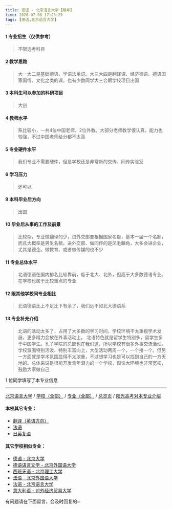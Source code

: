 ```yaml
---
title: 德语 - 北京语言大学【精华】
time: 2020-07-08 17:23:25
tags: [德语,北京语言大学]
---
```

#### 1 专业招生（仅供参考）  
> 不限选考科目 


#### 2 教学思路
> 大一大二是基础德语，学语法单词。大三大四是翻译课、经济德语、德语国家国情、文化之类的课。也有少数同学大三会跟学校项目出国


#### 3 本科生可以参加的科研项目
>  大创


#### 4 教师水平
> 系比较小，一共4位中国老师，2位外教。大部分老师教学很认真，能力也较强，不过中国老师给分都不太高


#### 5 专业硬件水平
> 我们专业不需要硬件，但是学校还是非常新的交传、同传实验室


#### 6 学习压力
> 还可以


#### 9 本科毕业后方向
> 出国


#### 10 毕业后从事的工作及前景
> 比较杂，专业做翻译的少，进外交部要根据国家名额，基本一届一个名额，而且大概率是男生名额。进外交部、做同传的是凤毛麟角，大多会进企业，尤其是德企。做教育、或者做传媒的也不少


#### 11 专业总体水平
> 北语德语在国内排名比较靠前，低于北大、北外，但高于大多数德语专业。在学校也属于比较重点的专业


#### 12 跟其他学校同专业相比
> 北语德语比上不足比下有余了，我们远不如北大德语系


#### 13 专业补充介绍
> 北语的活动太多了，占用了大多数的学习时间，学校环境不太重视学术发展，更多精力会放在外事活动上。
北语特色就是留学生特别多，留学生多于中国学生。孔子学院的总部也在我们这，所以学校有很多外事交流活动。学校氛围特别活泼、特别丰富向上，大型活动两周一个，一个接一个。但另一方面就是学术氛围显得不太浓重，不过想学习也是可以找到自己的一方天地的。总体来说是很能开发青年潜力的一个学校，舆论大环境也非常宽松，鼓励大家做自己

1 位同学填写了本专业信息
***
[北京语言大学](http://www.jianshu.com/p/72d03df75c1c) / [学校（全部）](http://www.jianshu.com/p/3efa6bcca419) / [专业（全部）](http://www.jianshu.com/p/2d4c6d3552c2) / [总览页](http://www.jianshu.com/p/445daeb4fa00) / [阳光高考对本专业介绍](http://gaokao.chsi.com.cn/sch/zyk/view.do?schId=73394622&specId=73383491)
#### 本校其它专业：
- [翻译（英语方向）](http://www.jianshu.com/p/dc7bfdf40376)
- [法语](http://www.jianshu.com/p/1ca0158bb953)
- [日英复语](http://www.jianshu.com/p/eb631d6c97eb)

#### 其它学校相似专业：
- [德语 - 北京大学](http://www.jianshu.com/p/8156427c0203)
- [德语语言文学 - 北京外国语大学](http://www.jianshu.com/p/fe641906d789)
- [西班牙语 - 北京理工大学](http://www.jianshu.com/p/e0901a0de766)
- [法语 - 北京外国语大学](http://www.jianshu.com/p/e666d920c112)
- [法语 - 北京语言大学](http://www.jianshu.com/p/1ca0158bb953)
- [意大利语 - 对外经济贸易大学](http://www.jianshu.com/p/08a3917b473c)


有问题请在下面留言，会及时回复的~
